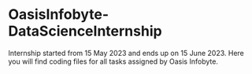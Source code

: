 # OasisInfobyte-DataScienceInternship
Internship started from 15 May 2023 and ends up on 15 June 2023. Here you will find coding files for all tasks assigned by Oasis Infobyte. 
